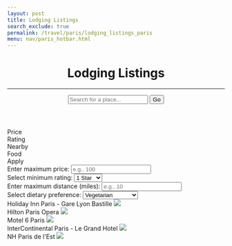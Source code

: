 ```yaml
---
layout: post 
title: Lodging Listings
search_exclude: true
permalink: /travel/paris/lodging_listings_paris
menu: nav/paris_hotbar.html
---
```

<head>
  <link rel="stylesheet" href="../../assets/css/travel/lodging.css">
</head>
<body>
  <div class="container">
    <main class="main-content">
      <header>
        <h1>Lodging Listings</h1>
        <hr>
        <div class="search-bar">
          <input type="text" placeholder="Search for a place...">
          <button>Go</button>
        </div>
      </header>
      <div class="filters">
        <div class="filter" data-filter="price">Price</div>
        <div class="filter" data-filter="rating">Rating</div>
        <div class="filter" data-filter="nearby">Nearby</div>
        <div class="filter" data-filter="food">Food</div>
        <div class="vertical-line"></div>
        <div class="apply" data-filter="apply">Apply</div>
      </div>
      <div class="filter-options">
        <div id="price-filter" class="filter-input hidden">
          <label for="price">Enter maximum price:</label>
          <input type="number" id="price" placeholder="e.g., 100">
        </div>
        <div id="rating-filter" class="filter-input hidden">
          <label for="rating">Select minimum rating:</label>
          <select id="rating">
            <option value="1">1 Star</option>
            <option value="2">2 Stars</option>
            <option value="3">3 Stars</option>
            <option value="4">4 Stars</option>
            <option value="5">5 Stars</option>
          </select>
        </div>
        <div id="nearby-filter" class="filter-input hidden">
          <label for="nearby">Enter maximum distance (miles):</label>
          <input type="number" id="nearby" placeholder="e.g., 10">
        </div>
        <div id="food-filter" class="filter-input hidden">
          <label for="food">Select dietary preference:</label>
          <select id="food">
            <option value="vegetarian">Vegetarian</option>
            <option value="vegan">Vegan</option>
            <option value="lactose">Lactose Intolerant</option>
          </select>
        </div>
      </div>
      <div class="listings">
        <div class="listing">
          Holiday Inn Paris - Gare Lyon Bastille
          <img src="https://digital.ihg.com/is/image/ihg/holiday-inn-paris-7645687329-4x3">
        </div>
        <div class="listing">
          Hilton Paris Opera
          <img src="https://www.hilton.com/im/en/PAROPHI/6197839/parop-legrandsalon-106.jpg?impolicy=crop&cw=4500&ch=2519&gravity=NorthWest&xposition=0&yposition=240&rw=768&rh=430">
        </div>
        <div class="listing">
          Motel 6 Paris
          <img src="https://www.motel6.com/bin/g6/image.g6PropertyDetailSlider.jpg/content/dam/g6/hotel-assets/hotel-images/TX/8662/Motel_6_Paris_TX_Exterior-3.jpg">
        </div>
        <div class="listing">
          InterContinental Paris - Le Grand Hotel
          <img src="https://digital.ihg.com/is/image/ihg/intercontinental-paris-7402998247-2x1">
        </div>
        <div class="listing">
          NH Paris de l'Est
          <img src="https://img.nh-hotels.net/4BMr8a/6MXbM3/original/NH_Gare_De_L%E2%80%99Est_Bar_Interior_Empty.jpg?output-quality=70&resize=555:*&composite-to=center,center|555:280&background-color=white">
        </div>
      </div>
    </main>
  </div>
</body>

<script src="../../assets/js/travel/lodging.js"></script>